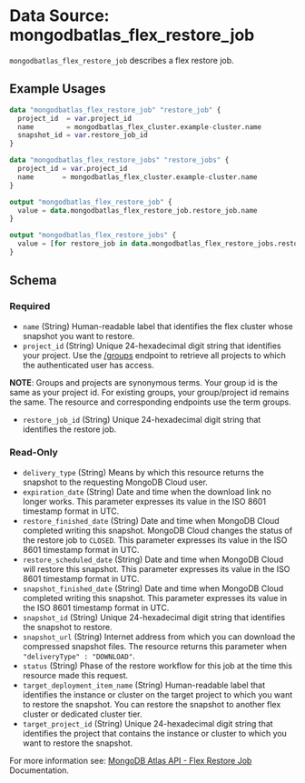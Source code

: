 # Data Source: mongodbatlas_flex_restore_job

`mongodbatlas_flex_restore_job` describes a flex restore job.

## Example Usages
```terraform
data "mongodbatlas_flex_restore_job" "restore_job" {
  project_id  = var.project_id
  name        = mongodbatlas_flex_cluster.example-cluster.name
  snapshot_id = var.restore_job_id
}

data "mongodbatlas_flex_restore_jobs" "restore_jobs" {
  project_id = var.project_id
  name       = mongodbatlas_flex_cluster.example-cluster.name
}

output "mongodbatlas_flex_restore_job" {
  value = data.mongodbatlas_flex_restore_job.restore_job.name
}

output "mongodbatlas_flex_restore_jobs" {
  value = [for restore_job in data.mongodbatlas_flex_restore_jobs.restore_jobs.results : restore_job.restore_job_id]
}
```

<!-- schema generated by tfplugindocs -->
## Schema

### Required

- `name` (String) Human-readable label that identifies the flex cluster whose snapshot you want to restore.
- `project_id` (String) Unique 24-hexadecimal digit string that identifies your project. Use the [/groups](#tag/Projects/operation/listProjects) endpoint to retrieve all projects to which the authenticated user has access.

**NOTE**: Groups and projects are synonymous terms. Your group id is the same as your project id. For existing groups, your group/project id remains the same. The resource and corresponding endpoints use the term groups.
- `restore_job_id` (String) Unique 24-hexadecimal digit string that identifies the restore job.

### Read-Only

- `delivery_type` (String) Means by which this resource returns the snapshot to the requesting MongoDB Cloud user.
- `expiration_date` (String) Date and time when the download link no longer works. This parameter expresses its value in the ISO 8601 timestamp format in UTC.
- `restore_finished_date` (String) Date and time when MongoDB Cloud completed writing this snapshot. MongoDB Cloud changes the status of the restore job to `CLOSED`. This parameter expresses its value in the ISO 8601 timestamp format in UTC.
- `restore_scheduled_date` (String) Date and time when MongoDB Cloud will restore this snapshot. This parameter expresses its value in the ISO 8601 timestamp format in UTC.
- `snapshot_finished_date` (String) Date and time when MongoDB Cloud completed writing this snapshot. This parameter expresses its value in the ISO 8601 timestamp format in UTC.
- `snapshot_id` (String) Unique 24-hexadecimal digit string that identifies the snapshot to restore.
- `snapshot_url` (String) Internet address from which you can download the compressed snapshot files. The resource returns this parameter when  `"deliveryType" : "DOWNLOAD"`.
- `status` (String) Phase of the restore workflow for this job at the time this resource made this request.
- `target_deployment_item_name` (String) Human-readable label that identifies the instance or cluster on the target project to which you want to restore the snapshot. You can restore the snapshot to another flex cluster or dedicated cluster tier.
- `target_project_id` (String) Unique 24-hexadecimal digit string that identifies the project that contains the instance or cluster to which you want to restore the snapshot.

For more information see: [MongoDB Atlas API - Flex Restore Job](https://www.mongodb.com/docs/atlas/reference/api-resources-spec/v2/#tag/Flex-Restore-Jobs/operation/getFlexBackupRestoreJob) Documentation.
